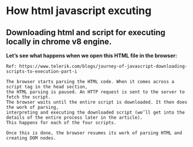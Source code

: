 # How html javascript excuting
## Downloading html and script for executing locally in chrome v8 engine.
**Let’s see what happens when we open this HTML file in the browser:**

```
Ref: https://www.telerik.com/blogs/journey-of-javascript-downloading-scripts-to-execution-part-i

The browser starts parsing the HTML code. When it comes across a script tag in the head section, 
the HTML parsing is paused. An HTTP request is sent to the server to fetch the script. 
The browser waits until the entire script is downloaded. It then does the work of parsing, 
interpreting and executing the downloaded script (we’ll get into the details of the entire process later in the article). 
This happens for each of the four scripts.

Once this is done, the browser resumes its work of parsing HTML and creating DOM nodes. 
```
